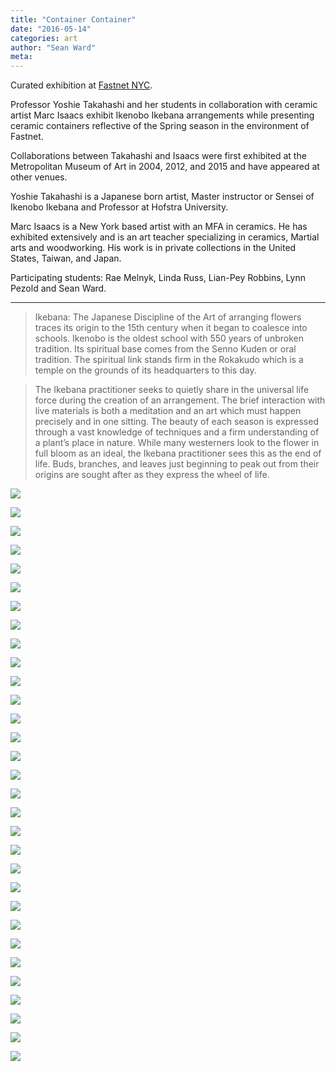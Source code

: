 ```yaml
---
title: "Container Container"
date: "2016-05-14"
categories: art
author: "Sean Ward"
meta:
---
```


Curated exhibition at [Fastnet NYC](http://fastnet.nyc/container-container/).

Professor Yoshie Takahashi and her students in collaboration with ceramic artist Marc Isaacs exhibit Ikenobo Ikebana arrangements while presenting ceramic containers reflective of the Spring season in the environment of Fastnet.

Collaborations between Takahashi and Isaacs were first exhibited at the Metropolitan Museum of Art in 2004, 2012, and 2015 and have appeared at other venues.

Yoshie Takahashi is a Japanese born artist, Master instructor or Sensei of Ikenobo Ikebana and Professor at Hofstra University. 

Marc Isaacs is a New York based artist with an MFA in ceramics. He has exhibited extensively and is an art teacher specializing in ceramics, Martial arts and woodworking.  His work is in private collections in the United States, Taiwan, and Japan.

Participating students: Rae Melnyk,  Linda Russ, Lian-Pey Robbins, Lynn Pezold and Sean Ward.

***

> Ikebana: The Japanese Discipline of the Art of arranging flowers traces its origin to the 15th century when it began to coalesce into schools. Ikenobo is the oldest school with 550 years of unbroken tradition. Its spiritual base comes from the Senno Kuden or oral tradition. The spiritual link stands firm in the Rokakudo which is a temple on the grounds of its headquarters to this day. 

> The Ikebana practitioner seeks to quietly share in the universal life force during the creation of an arrangement. The brief interaction with live materials is both a meditation and an art which must happen precisely and in one sitting. The beauty of each season is expressed through a vast knowledge of techniques and a firm understanding of a plant’s place in nature.  While many westerners look to the flower in full bloom as an ideal, the Ikebana practitioner sees this as the end of life. Buds, branches, and leaves just beginning to peak out from their origins are sought after as they express the wheel of life.

![](/images/16-ffcc-1.png)

![](/images/16-ffcc-2.jpg)

![](/images/16-ffcc-3.jpg)

![](/images/16-ffcc-4.jpg)

![](/images/16-ffcc-5.jpg)

![](/images/16-ffcc-6.jpg)

![](/images/16-ffcc-7.jpg)

![](/images/16-ffcc-8.jpg)

![](/images/16-ffcc-9.jpg)

![](/images/16-ffcc-10.jpg)

![](/images/16-ffcc-11.jpg)

![](/images/16-ffcc-12.jpg)

![](/images/16-ffcc-13.jpg)

![](/images/16-ffcc-14.jpg)

![](/images/16-ffcc-15.jpg)

![](/images/16-ffcc-16.jpg)

![](/images/16-ffcc-17.jpg)

![](/images/16-ffcc-18.jpg)

![](/images/16-ffcc-19.jpg)

![](/images/16-ffcc-20.jpg)

![](/images/16-ffcc-21.jpg)

![](/images/16-ffcc-22.jpg)

![](/images/16-ffcc-23.jpg)

![](/images/16-ffcc-24.jpg)

![](/images/16-ffcc-25.jpg)

![](/images/16-ffcc-26.jpg)

![](/images/16-ffcc-27.jpg)

![](/images/16-ffcc-28.jpg)

![](/images/16-ffcc-29.jpg)

![](/images/16-ffcc-30.jpg)

![](/images/16-ffcc-31.jpg)
